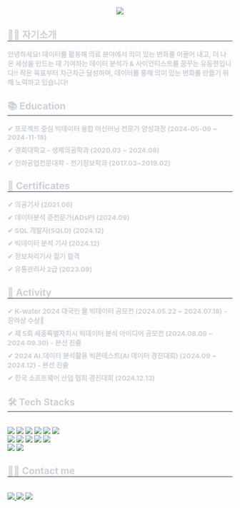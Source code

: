 <div align= "center">
    <img src="https://capsule-render.vercel.app/api?type=venom&color=auto&height=180&text=Hello!%20Welcome%20to%20my%20Github!&animation=fadeIn&fontColor=00ffe1&fontSize=60" />
    </div>
    <div style="text-align: left;"> 
    <h2 style="border-bottom: 1px solid #21262d; color: #c9d1d9;"> 👋🏻 자기소개 </h2>  
    <div style="font-weight: 700; font-size: 15px; text-align: left; color: #c9d1d9;"> 안녕하세요! 데이터를 활용해 의료 분야에서 의미 있는 변화를 이끌어 내고, 더 나은 세상을 만드는 데 기여하는 데이터 분석가 & 사이언티스트를 꿈꾸는 유동현입니다!! 작은 목표부터 차근차근 달성하며, 데이터를 통해 의미 있는 변화를 만들기 위해 노력하고 있습니다! </li> </div> 
    </div>
<h2 style="border-bottom: 1px solid #21262d; color: #c9d1d9;"> 📚 Education </h2>  
<div style="font-weight: 700; font-size: 15px; text-align: left; color: #c9d1d9;">
    <div style="margin-bottom: 8px;">✔ 프로젝트 중심 빅데이터 융합 머신러닝 전문가 양성과정 (2024-05-09 ~ 2024-11-18)</div>
    <div style="margin-bottom: 8px;">✔ 경희대학교 - 생체의공학과 (2020.03 ~ 2024.08)</div>
    <div style="margin-bottom: 8px;">✔ 인하공업전문대학 - 전기정보학과 (2017.03~2019.02)</div>
</div>
<h2 style="border-bottom: 1px solid #21262d; color: #c9d1d9;"> 🪪 Certificates </h2>
<div style="font-weight: 700; font-size: 15px; text-align: left; color: #c9d1d9;">
    <div style="margin-bottom: 8px;">✔ 의공기사 (2021.06)</div>
    <div style="margin-bottom: 8px;">✔ 데이터분석 준전문가(ADsP) (2024.09)</div>
    <div style="margin-bottom: 8px;">✔ SQL 개발자(SQLD) (2024.12)</div>
    <div style="margin-bottom: 8px;">✔ 빅데이터 분석 기사 (2024.12)</div>
    <div style="margin-bottom: 8px;">✔ 정보처리기사 필기 합격</div>
    <div style="margin-bottom: 8px;">✔ 유통관리사 2급 (2023.09)</div>
</div>

<h2 style="border-bottom: 1px solid #21262d; color: #c9d1d9;"> 📑 Activity </h2>
<div style="font-weight: 700; font-size: 15px; text-align: left; color: #c9d1d9;">
    <div style="margin-bottom: 8px;">✔ K-water 2024 대국민 물 빅데이터 공모전 (2024.05.22 ~ 2024.07.18) - 장려상 수상🥉</div>
    <div style="margin-bottom: 8px;">✔ 제 5회 세종특별자치시 빅데이터 분석 아이디어 공모전 (2024.08.09 ~ 2024.09.30) - 본선 진출</div>
    <div style="margin-bottom: 8px;">✔ 2024 AI.데이터 분석활용 빅콘테스트(AI 데이터 경진대회) (2024.09 ~ 2024.12) - 본선 진출</div>
    <div style="margin-bottom: 8px;">✔ 한국 소프트웨어 산업 협회 경진대회 (2024.12.13)</div>
</div>
    <div style="text-align: left;">
    <h2 style="border-bottom: 1px solid #21262d; color: #c9d1d9;"> 🛠️ Tech Stacks </h2> <br> 
    <div style="margin: ; text-align: left;" "text-align: left;"> 
          <img src="https://img.shields.io/badge/python-3670A0?style=for-the-badge&logo=python&logoColor=ffdd54">
          <img src="https://img.shields.io/badge/Github-181717?style=plastic&logo=Github&logoColor=white">
          <img src="https://img.shields.io/badge/Python-3776AB?style=plastic&logo=Python&logoColor=white">
          <img src="https://img.shields.io/badge/PyTorch-EE4C2C?style=plastic&logo=PyTorch&logoColor=white">
          <img src="https://img.shields.io/badge/Oracle-F80000?style=plastic&logo=Oracle&logoColor=white">
          <img src="https://img.shields.io/badge/Keras-D00000?style=plastic&logo=Keras&logoColor=white">
          <br/><img src="https://img.shields.io/badge/Tensorflow-FF6F00?style=plastic&logo=Tensorflow&logoColor=white">
          <img src="https://img.shields.io/badge/Selenium-43B02A?style=plastic&logo=Selenium&logoColor=white">
          <img src="https://img.shields.io/badge/Linux-FCC624?style=plastic&logo=Linux&logoColor=white">
          <img src="https://img.shields.io/badge/Notion-000000?style=plastic&logo=Notion&logoColor=white">
          <img src="https://img.shields.io/badge/MariaDB-003545?style=plastic&logo=MariaDB&logoColor=white">
          <br/><img src="https://img.shields.io/badge/Matlab-0076a8?style=plastic&logo=Matlab&logoColor=white">
          <img src="https://img.shields.io/badge/MongoDB-47A248?style=plastic&logo=MongoDB&logoColor=white">
          </div>
    </div>
    <div style="text-align: left;">
    <h2 style="border-bottom: 1px solid #21262d; color: #c9d1d9;"> 🧑‍💻 Contact me </h2> <br> 
    <div style="text-align: left;"> <a href=https://dongledongle.tistory.com/> <img src="https://img.shields.io/badge/Tistory-000000?style=plastic&logo=Tistory&logoColor=white&link=https://dongledongle.tistory.com/"> </a>
         <a href=dhy1998@khu.ac.kr> <img src="https://img.shields.io/badge/Notion-000000?style=plastic&logo=Notion&logoColor=white&link=dhy1998@khu.ac.kr"> </a>
         <a href=mailto:dh1998y@gmail.com> <img src="https://img.shields.io/badge/Gmail-EA4335?style=plastic&logo=Gmail&logoColor=white&link=mailto:dh1998y@gmail.com"> </a>
          </div>  <br> 
    <div style="text-align: left;">  </div> 
    </div>
    
